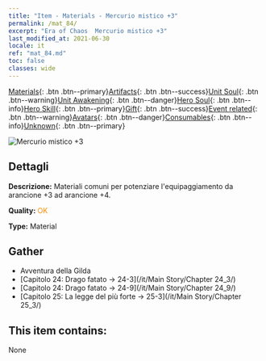 ```yaml
---
title: "Item - Materials - Mercurio mistico +3"
permalink: /mat_84/
excerpt: "Era of Chaos  Mercurio mistico +3"
last_modified_at: 2021-06-30
locale: it
ref: "mat_84.md"
toc: false
classes: wide
---
```

 [Materials](/ItemsIT/){: .btn .btn--primary}[Artifacts](/ItemsIT/Artifacts/){: .btn .btn--success}[Unit Soul](/ItemsIT/UnitSoul/){: .btn .btn--warning}[Unit Awakening](/ItemsIT/UnitAwakening/){: .btn .btn--danger}[Hero Soul](/ItemsIT/HeroSoul/){: .btn .btn--info}[Hero Skill](/ItemsIT/HeroSkill/){: .btn .btn--primary}[Gift](/ItemsIT/Gift/){: .btn .btn--success}[Event related](/ItemsIT/Events/){: .btn .btn--warning}[Avatars](/ItemsIT/Avatars/){: .btn .btn--danger}[Consumables](/ItemsIT/Consumables/){: .btn .btn--info}[Unknown](/ItemsIT/Unknown/){: .btn .btn--primary}

 ![Mercurio mistico +3](/images/t/i_cailiao_shuiyin3.png)

## Dettagli
 **Descrizione:** Materiali comuni per potenziare l'equipaggiamento da arancione +3 ad arancione +4.

 **Quality:** <span style="color: #FF8C00">OK</span>

 **Type:** Material

## Gather

*    Avventura della Gilda 
*    [Capitolo 24: Drago fatato -> 24-3](/it/Main Story/Chapter 24_3/) 
*    [Capitolo 24: Drago fatato -> 24-9](/it/Main Story/Chapter 24_9/) 
*    [Capitolo 25: La legge del più forte -> 25-3](/it/Main Story/Chapter 25_3/) 

## This item contains:

  None

